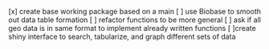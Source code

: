 [x] create base working package based on a main
[ ] use Biobase to smooth out data table formation
[ ] refactor functions to be more general
    [ ] ask if all geo data is in same format to implement already written functions
[ ]create shiny interface to search, tabularize, and graph different sets of data
